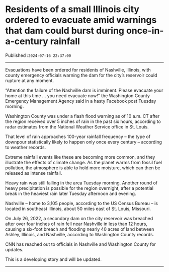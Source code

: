 # Residents of a small Illinois city ordered to evacuate amid warnings that dam could burst during once-in-a-century rainfall

Published :`2024-07-16 22:37:00`

---

Evacuations have been ordered for residents of Nashville, Illinois, with county emergency officials warning the dam for the city’s reservoir could rupture at any moment.

“Attention the failure of the Nashville dam is imminent. Please evacuate your home at this time … you need evacuate now!” the Washington County Emergency Management Agency said in a hasty Facebook post Tuesday morning.

Washington County was under a flash flood warning as of 10 a.m. CT after the region received over 5 inches of rain in the past six hours, according to radar estimates from the National Weather Service office in St. Louis.

That level of rain approaches 100-year rainfall frequency – the type of downpour statistically likely to happen only once every century – according to weather records.

Extreme rainfall events like these are becoming more common, and they illustrate the effects of climate change. As the planet warms from fossil fuel pollution, the atmosphere is able to hold more moisture, which can then be released as intense rainfall.

Heavy rain was still falling in the area Tuesday morning. Another round of heavy precipitation is possible for the region overnight, after a potential break in the heaviest rain later Tuesday afternoon and evening.

Nashville – home to 3,105 people, according to the US Census Bureau – is located in southeast Illinois, about 50 miles east of St. Louis, Missouri.

On July 26, 2022, a secondary dam on the city reservoir was breached after over four inches of rain fell near Nashville in less than 12 hours, causing a six-foot breach and flooding nearly 40 acres of land between Ashley, Illinois, and Nashville, according to Washington County records.

CNN has reached out to officials in Nashville and Washington County for updates.

This is a developing story and will be updated.

---

